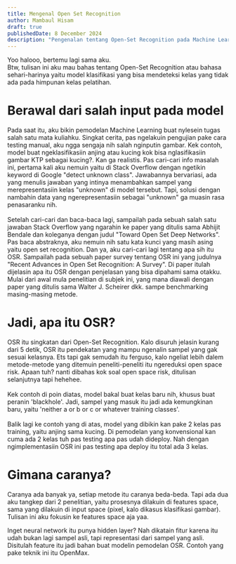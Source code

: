 ```yaml
---
title: Mengenal Open Set Recognition
author: Mambaul Hisam
draft: true
publishedDate: 8 December 2024
description: "Pengenalan tentang Open-Set Recognition pada Machine Learning."
---
```

Yoo halooo, bertemu lagi sama aku.\
Btw, tulisan ini aku mau bahas tentang Open-Set Recognition atau bahasa sehari-harinya yaitu model klasifikasi yang bisa mendeteksi kelas yang tidak ada pada himpunan kelas pelatihan.

# Berawal dari salah input pada model
Pada saat itu, aku bikin pemodelan Machine Learning buat nylesein tugas salah satu mata kuliahku.
Singkat cerita, pas ngelakuin pengujian pake cara testing manual, aku ngga sengaja nih salah nginputin gambar.
Kek contoh, model buat ngeklasifikasiin anjing atau kucing kok bisa nglasifikasiin gambar KTP sebagai kucing?.
Kan ga realistis.
Pas cari-cari info masalah ini, pertama kali aku nemuin yaitu di Stack Overflow dengan ngetikin keyword di Google "detect unknown class".
Jawabannya bervariasi, ada yang menulis jawaban yang intinya menambahkan sampel yang merepresentasiin kelas "unknown" di model tersebut.
Tapi, solusi dengan nambahin data yang ngerepresentasiin sebagai "unknown" ga muasin rasa penasaranku nih.\
\
Setelah cari-cari dan baca-baca lagi, sampailah pada sebuah salah satu jawaban Stack Overflow yang ngarahin ke paper yang ditulis sama Abhijit Bendale dan koleganya dengan judul "Toward Open Set Deep Networks".
Pas baca abstraknya, aku nemuin nih satu kata kunci yang masih asing yaitu open set recognition. Dan ya, aku cari-cari lagi tentang apa sih itu OSR.
Sampailah pada sebuah paper survey tentang OSR ini yang judulnya "Recent Advances in Open Set Recognition: A Survey".
Di paper itulah dijelasin apa itu OSR dengan penjelasan yang bisa dipahami sama otakku.
Mulai dari awal mula penelitian di subjek ini, yang mana diawali dengan paper yang ditulis sama Walter J. Scheirer dkk. sampe benchmarking masing-masing metode.

# Jadi, apa itu OSR?
OSR itu singkatan dari Open-Set Recognition.
Kalo disuruh jelasin kurang dari 5 detik, OSR itu pendekatan yang mampu ngenalin sampel yang gak sesuai kelasnya. 
Ets tapi gak semudah itu ferguso, kalo ngeliat lebih dalem metode-metode yang ditemuin peneliti-peneliti itu ngereduksi open space risk.
Apaan tuh? nanti dibahas kok soal open space risk, ditulisan selanjutnya tapi hehehee.\
\
Kek contoh di poin diatas, model bakal buat kelas baru nih, khusus buat peranin 'blackhole'. 
Jadi, sampel yang masuk itu jadi ada kemungkinan baru, yaitu 'neither a or b or c or whatever training classes'.\
\
Balik lagi ke contoh yang di atas, model yang dibikin kan pake 2 kelas pas training, yaitu anjing sama kucing. 
Di pemodelan yang konvensional kan cuma ada 2 kelas tuh pas testing apa pas udah dideploy. 
Nah dengan ngimplementasiin OSR ini pas testing apa deploy itu total ada 3 kelas.

# Gimana caranya?
Caranya ada banyak ya, setiap metode itu caranya beda-beda. 
Tapi ada dua aku tangkep dari 2 penelitian, yaitu prosesnya dilakuin di features space, sama yang dilakuin di input space (pixel, kalo dikasus klasifikasi gambar). 
Tulisan ini aku fokusin ke features space aja yaa.

Inget neural network itu punya hidden layer?
Nah dikatain fitur karena itu udah bukan lagi sampel asli, tapi representasi dari sampel yang asli. 
Disitulah feature itu jadi bahan buat modelin pemodelan OSR. 
Contoh yang pake teknik ini itu OpenMax.

